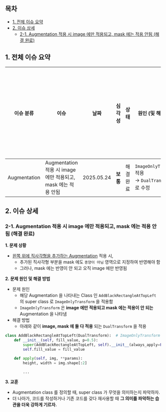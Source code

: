 ## 목차

* [1. 전체 이슈 요약](#1-전체-이슈-요약)
* [2. 이슈 상세](#2-이슈-상세)
  * [2-1. Augmentation 적용 시 image 에만 적용되고, mask 에는 적용 안됨 (해결 완료)](#2-1-augmentation-적용-시-image-에만-적용되고-mask-에는-적용-안됨-해결-완료)

## 1. 전체 이슈 요약

| 이슈 분류        | 이슈                                             | 날짜         | 심각성    | 상태    | 원인 (및 해결 방법)                                               | 시도했으나 실패한 해결 방법 |
|--------------|------------------------------------------------|------------|--------|-------|------------------------------------------------------------|-----------------|
| Augmentation | Augmentation 적용 시 image 에만 적용되고, mask 에는 적용 안됨 | 2025.05.24 | **보통** | 해결 완료 | ```ImageOnlyTransform``` 적용<br>→ ```DualTransform``` 으로 수정 | -               |

## 2. 이슈 상세

### 2-1. Augmentation 적용 시 image 에만 적용되고, mask 에는 적용 안됨 (해결 완료)

**1. 문제 상황**

* [왼쪽 위에 직사각형을 추가하는 Augmentation](effisegnet_improved/README.md#2-5--black-rectangle-추가) 적용 시,
  * 추가된 직사각형 부분을 mask 에도 ```종양이 아님``` 영역으로 지정하여 반영해야 함
  * 그러나, mask 에는 반영이 안 되고 오직 image 에만 반영됨

**2. 문제 원인 및 해결 방법**

* 문제 원인
  * 해당 Augmentation 을 나타내는 Class 인 ```AddBlackRectangleAtTopLeft``` 의 super class 로 ```ImageOnlyTransform``` 을 적용함
  * ```ImageOnlyTransform``` 은 **image 에만 적용되고 mask 에는 적용이 안 되는** Augmentation 을 나타냄
* 해결 방법
  * 아래와 같이 **image, mask 에 둘 다 적용** 되는 ```DualTransform``` 을 적용

```python
class AddBlackRectangleAtTopLeft(DualTransform):  # ImageOnlyTransform 이면 image 에만 적용되고 mask 에는 적용 안됨
    def __init__(self, fill_value, p=0.5):
        super(AddBlackRectangleAtTopLeft, self).__init__(always_apply=False, p=p)
        self.fill_value = fill_value

    def apply(self, img, **params):
        height, width = img.shape[:2]

        ...
```

**3. 교훈**

* Augmentation class 를 정의할 때, super class 가 무엇을 의미하는지 파악하자.
* 더 나아가, 코드를 작성하거나 기존 코드를 갖다 재사용할 때 **그 의미를 파악하는 습관을 더욱 강하게 기르자.**
